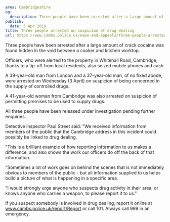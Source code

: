 ```yaml
area: Cambridgeshire
og:
  description: Three people have been arrested after a large amount of crack cocaine was found hidden in the void between a cooker and kitchen worktop.
publish:
  date: 5 Apr 2019
title: Three people arrested on suspicion of drug dealing
url: https://www.cambs.police.uk/news-and-appeals/three-people-arrested-on-suspicion-of-drug-dealing
```

Three people have been arrested after a large amount of crack cocaine was found hidden in the void between a cooker and kitchen worktop.

Officers, who were alerted to the property in Whitehall Road, Cambridge, thanks to a tip-off from local residents, also seized mobile phones and cash.

A 39-year-old man from London and a 37-year-old man, of no fixed abode, were arrested on Wednesday (3 April) on suspicion of being concerned in the supply of controlled drugs.

A 41-year-old woman from Cambridge was also arrested on suspicion of permitting premises to be used to supply drugs.

All three people have been released under investigation pending further enquiries.

Detective Inspector Paul Street said: "We received information from members of the public that the Cambridge address in this incident could possibly be linked to drug dealing.

"This is a brilliant example of how reporting information to us makes a difference, and also shows the work our officers do off the back of that information.

"Sometimes a lot of work goes on behind the scenes that is not immediately obvious to members of the public - but all information supplied to us helps build a picture of what is happening in a specific area.

"I would strongly urge anyone who suspects drug activity in their area, or knows anyone who carries a weapon, to please report it to us."

If you suspect somebody is involved in drug dealing, report it online at www.cambs.police.uk/report/Report or call 101. Always call 999 in an emergency.
